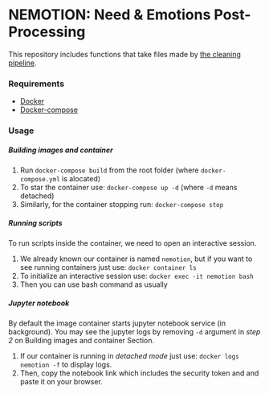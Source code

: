 # NEMOTION: Need & Emotions Post-Processing

This repository includes functions that take files made by [the cleaning pipeline](https://github.com/ECQQ/preprocessing).


### Requirements
- [Docker](https://docs.docker.com/engine/install/)
- [Docker-compose](https://docs.docker.com/compose/install/)

### Usage
##### Building images and container 
1. Run `docker-compose build` from the root folder (where `docker-compose.yml` is alocated)
2. To star the container use: `docker-compose up -d` (where `-d` means detached)
3. Similarly, for the container stopping run: `docker-compose stop`

##### Running scripts 
To run scripts inside the container, we need to open an interactive session.
1. We already known our container is named `nemotion`, but if you want to see running containers just use: `docker container ls`
2. To initialize an interactive session use: `docker exec -it nemotion bash`
3. Then you can use bash command as usually

##### Jupyter notebook 
By default the image container starts jupyter notebook service (in background). You may see the jupyter logs by removing `-d` argument in *step 2* on Building images and container Section. 

1. If our container is running in *detached mode* just use: `docker logs nemotion -f` to display logs. 
2. Then, copy the notebook link which includes the security token and and paste it on your browser.
